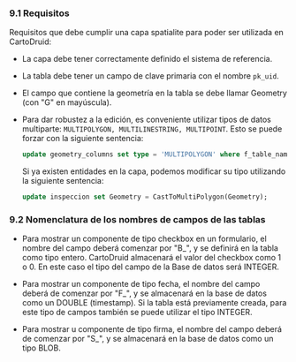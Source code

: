 ### 9.1 Requisitos

Requisitos que debe cumplir una capa spatialite para poder ser utilizada en CartoDruid:

* La capa debe tener correctamente definido el sistema de referencia.
* La tabla debe tener un campo de clave primaria con el nombre `pk_uid`.
* El campo que contiene la geometría en la tabla se debe llamar Geometry (con "G" en mayúscula).
* Para dar robustez a la edición, es conveniente utilizar tipos de datos multiparte: `MULTIPOLYGON, MULTILINESTRING, MULTIPOINT`. Esto se puede forzar con la siguiente sentencia:

    ```sql
    update geometry_columns set type = 'MULTIPOLYGON' where f_table_name = 'inspeccion'
    ```

    Si ya existen entidades en la capa, podemos modificar su tipo utilizando la siguiente sentencia:

    ```sql
    update inspeccion set Geometry = CastToMultiPolygon(Geometry);
    ```

### 9.2 Nomenclatura de los nombres de campos de las tablas

* Para mostrar un componente de tipo checkbox en un formulario, el nombre del campo deberá comenzar por "B_", y se definirá en la tabla como tipo entero. CartoDruid almacenará el valor del checkbox como 1 o 0. En este caso el tipo del campo de la Base de datos será INTEGER.

* Para mostrar un componente de tipo fecha, el nombre del campo deberá de comenzar por "F_", y se almacenará en la base de datos como un DOUBLE (timestamp). Si la tabla está previamente creada, para este tipo de campos también se puede utilizar el tipo INTEGER.

* Para mostrar u componente de tipo firma, el nombre del campo deberá de comenzar por "S_", y se almacenará en la base de datos como un tipo BLOB.